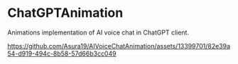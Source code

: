 # ChatGPTAnimation
Animations implementation of AI voice chat in ChatGPT client.

https://github.com/Asura19/AIVoiceChatAnimation/assets/13399701/82e39a54-d919-494c-8b58-57d66b3cc049

